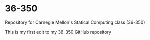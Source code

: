 # 36-350
Repository for Carnegie Mellon's Statical Computing class (36-350)

This is my first edit to my 36-350 GitHub repository
